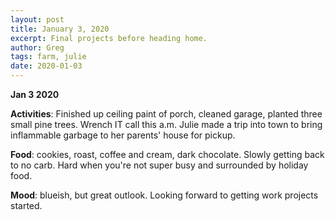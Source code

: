 ```yaml
---
layout: post
title: January 3, 2020
excerpt: Final projects before heading home.
author: Greg
tags: farm, julie
date: 2020-01-03
---
```


**Jan 3 2020**

__Activities__: Finished up ceiling paint of porch, cleaned garage, planted three small pine trees. Wrench IT call this a.m. Julie made a trip into town to bring inflammable garbage to her parents' house for pickup.  

__Food__: cookies, roast, coffee and cream, dark chocolate. Slowly getting back to no carb. Hard when you're not super busy and surrounded by holiday food.  

__Mood__: blueish, but great outlook. Looking forward to getting work projects started.   
